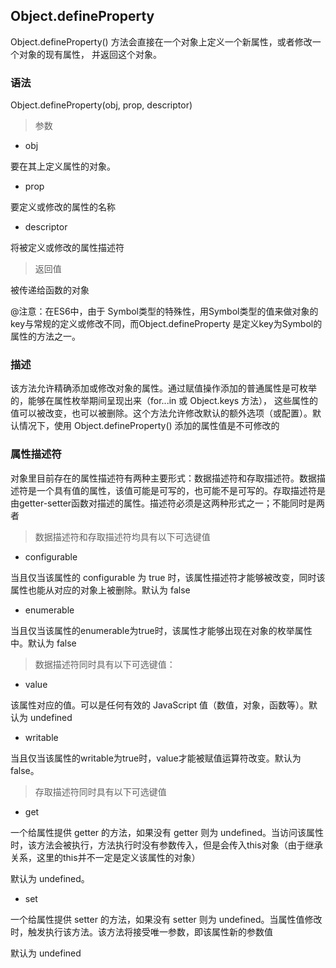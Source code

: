 Object.defineProperty
---

Object.defineProperty() 方法会直接在一个对象上定义一个新属性，或者修改一个对象的现有属性， 并返回这个对象。

### 语法

Object.defineProperty(obj, prop, descriptor)

> 参数

+ obj

要在其上定义属性的对象。
  
+ prop  

要定义或修改的属性的名称

+ descriptor

将被定义或修改的属性描述符

> 返回值

被传递给函数的对象

@注意：在ES6中，由于 Symbol类型的特殊性，用Symbol类型的值来做对象的key与常规的定义或修改不同，而Object.defineProperty 是定义key为Symbol的属性的方法之一。


### 描述

该方法允许精确添加或修改对象的属性。通过赋值操作添加的普通属性是可枚举的，能够在属性枚举期间呈现出来（for...in 或 Object.keys 方法）， 这些属性的值可以被改变，也可以被删除。这个方法允许修改默认的额外选项（或配置）。默认情况下，使用 Object.defineProperty() 添加的属性值是不可修改的


### 属性描述符

对象里目前存在的属性描述符有两种主要形式：数据描述符和存取描述符。数据描述符是一个具有值的属性，该值可能是可写的，也可能不是可写的。存取描述符是由getter-setter函数对描述的属性。描述符必须是这两种形式之一；不能同时是两者

> 数据描述符和存取描述符均具有以下可选键值

+ configurable

 当且仅当该属性的 configurable 为 true 时，该属性描述符才能够被改变，同时该属性也能从对应的对象上被删除。默认为 false
 
+ enumerable

当且仅当该属性的enumerable为true时，该属性才能够出现在对象的枚举属性中。默认为 false

> 数据描述符同时具有以下可选键值：

+ value

该属性对应的值。可以是任何有效的 JavaScript 值（数值，对象，函数等）。默认为 undefined

+ writable

当且仅当该属性的writable为true时，value才能被赋值运算符改变。默认为 false。

> 存取描述符同时具有以下可选键值

+ get

一个给属性提供 getter 的方法，如果没有 getter 则为 undefined。当访问该属性时，该方法会被执行，方法执行时没有参数传入，但是会传入this对象（由于继承关系，这里的this并不一定是定义该属性的对象）

默认为 undefined。

+ set

一个给属性提供 setter 的方法，如果没有 setter 则为 undefined。当属性值修改时，触发执行该方法。该方法将接受唯一参数，即该属性新的参数值

默认为 undefined

